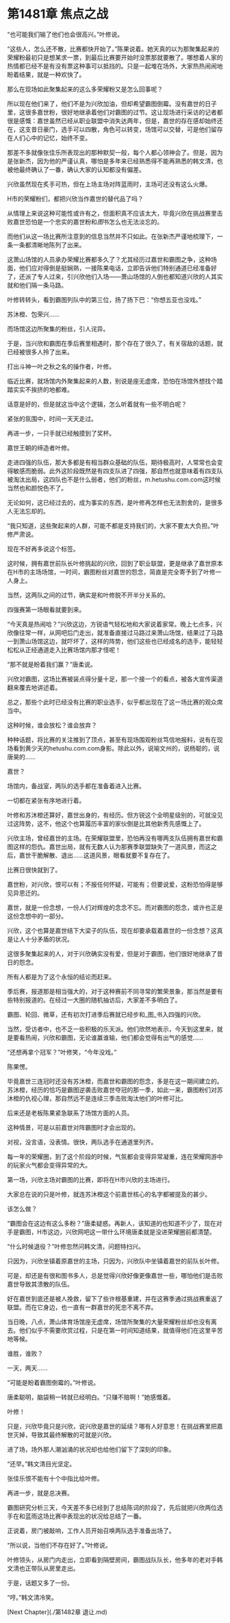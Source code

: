# 第1481章 焦点之战

“也可能我们输了他们也会很高兴。”叶修说。

“这些人，怎么还不散，比赛都快开始了。”陈果说着。她天真的以为那聚集起来的荣耀粉最初只是想某求一票，到最后比赛要开始时没票那就要散了。哪想着人家的热情都已经不是有没有票这种事可以抵挡的。只是一起堆在场外，大家热热闹闹地盼着结果，就是一种欢快了。

那么在现场如此聚集起来的这么多荣耀粉又是怎么回事呢？

所以现在他们来了，他们不是为兴欣加油，但却希望霸图倒霉。没有嘉世的日子里，这很多嘉世粉，很好地继承着他们对霸图的过节。这让现场进行采访的记者都很是感慨：嘉世虽然已经从职业联盟中消失达两年，但是，嘉世的存在感却始终还在，这支昔日豪门，选手可以四散，角色可以转变，场馆可以交替，可是他们留存在人们心中的记忆，始终不变。

那差不多就像张佳乐所表现出的那种默契一般，每个人都心领神会了。但是，因为是张新杰，因为他的严谨认真，哪怕是多年来已经熟悉得不能再熟悉的韩文清，也被他最终确认了一番，确认大家的认知都没有偏差。

兴欣虽然现在炙手可热，但在上场主场对阵蓝雨时，主场可还没有这么火爆。

H市的荣耀粉们，都把兴欣当作嘉世的替代品了吗？

从情理上来说这种可能性或许有之，但面积真不应该太大，毕竟兴欣在挑战赛里击败嘉世恐怕是一个忠实的嘉世粉和*图*书怎么也无法淡忘的。

而他们从这一场比赛所注意到的信息当然并不只如此。在张新杰严谨地梳理下，一条一条都清晰地陈列了出来。

这萧山场馆的人员承办荣耀比赛都多久了？尤其经历过嘉世和霸图之争，这种场面，他们应对得倒是挺娴熟，一接陈果电话，立即告诉他们特别通道已经准备好了，还派了专人过来，引兴欣他们入场——萧山场馆的人倒也都知道兴欣的人其实就和他们隔一条马路。

叶修转转头，看到霸图列队中的第三位，扬了扬下巴：“你想五亚也没戏。”

苏沐橙、包荣兴……

而场馆这边所聚集的粉丝，引人诧异。

于是，当兴欣和霸图在季后赛里相遇时，那个存在了很久了，有关宿敌的话题，就已经被很多人拎了出来。

打出斗神一叶之秋之名的操作者，叶修。

临近比赛，就场馆内外聚集起来的人数，别说是座无虚席，恐怕在场馆外想找个踏踏实实不挨挤的地都难。

话意是好的，但是就这当中这个逻辑，怎么听着就有一些不明白呢？

紧张的氛围中，时间一天天走过。

再进一步，一只手就已经触摸到了奖杯。

嘉世王朝的缔造者叶修。

走进四强的队伍，那大多都是有相当群众基础的队伍，期待极高时，人常常也会变得敏感而脆弱。此外这阶段既然是有四支队进了四强，那自然也就意味着有四支队被淘汰出局，这四队也不是什么弱者，他们的粉丝，m.hetushu.com.com这时候当然也和颜悦色不了。

无论如何，这已经过去的，成为事实的东西，是叶修再怎样也无法割舍的，是很多人无法忘却的。

“我只知道，这些聚起来的人群，可能不都是支持我们的，大家不要太大负担。”叶修严肃说。

现在不好再多说这个标签。

这时候，拥有嘉世前队长叶修挑起的兴欣，回到了职业联盟，更是继承了嘉世原本在H市的主场场馆，一时间，霸图粉丝对嘉世的怨念，简直是完全寄予到了叶修一人身上。

当然，这两队之间的过节，确实是和叶修脱不开半分关系的。

四强赛第一场眼看就要到来。

“今天真是热闹哈？”兴欣这边，方锐语气轻松地和大家说着家常。晚上七点多，兴欣像往常一样，从网吧后门走出，就准备直接过马路过来萧山场馆，结果过了马路一到萧山场馆这边，就吓坏了，这样的阵势，他们这些也已经成名的选手，能轻轻松松从正经通道走入比赛场馆内那才怪呢！

“那不就是盼着我们赢？”唐柔说。

兴欣对霸图，这场比赛被装点得分量十足，那一个接一个的看点，被各大宣传渠道翻来覆去地讲述着。

总之，那些个此时已经没有比赛的职业选手，似乎都出现在了这一场比赛的观众席当中。

这种时候，谁会放松？谁会放弃？

种种话题，将比赛的关注推到了顶点，甚至有现场围观粉丝笃信地报料，说有在现场看到黄少天的hetushu.com.com身影。除此以外，说喻文州的，说杨聪的，说唐昊的……

嘉世？

场馆内，备战室，两队的选手都在准备着进入比赛。

一切都在紧张有序地进行着。

叶修和苏沐橙还算好，嘉世出身的，有经历。但方锐这个全明星级别的，可就没见过这阵势，这不，他这个也算履历丰富的家伙倒是比其他新秀先感慨上了。

兴欣主场，曾经嘉世的主场。在荣耀联盟里，恐怕再没有哪两支队伍拥有嘉世和霸图这样的怨仇。嘉世出局，就有无数人认为那赛季联盟缺失了一道风景，而这之后，嘉世干脆解散、退出……这道风景，眼看就要不复存在了。

比赛日很快就到了。

嘉世粉，对兴欣，恨可以有；不报任何怀疑，可能有；但要说爱，这粉恐怕得是够见异思迁的。

嘉世，就是一份念想，一份人们对辉煌的念念不忘。而对霸图的怨念，或许也正是这份念想中的一部分。

兴欣，这个也算是嘉世结下大梁子的队伍，现在却要承载着嘉世的一份念想？这真是让人十分矛盾的状况。

这很多聚集起来的人，对于兴欣确实没有爱，但是对于霸图，他们很好地继承了昔日的怨念。

所有人都是为了这个永恒的结论而赶来。

季后赛，报道那是相当强大的，对于这种赛前不同寻常的繁荣景象，那当然是要有些特别报道的。在经过一大圈的随机抽访后，大家差不多明白了。

霸图、轮回、微草，还有初次打进季后赛就已经步和_图_书入四强的兴欣。

当然，受访者中，也不乏一些积极的乐天派。他们欣然地表示，今天到这里来，就是要看热闹，兴欣和霸图，无论谁赢谁输，他们都会觉得有出气的感觉……

“还想再拿个冠军？”叶修笑，“今年没戏。”

陈果愣。

毕竟嘉世三连冠时还没有苏沐橙，而嘉世和霸图的怨念，多是在这一期间建立的。苏沐橙，经历的恰巧是霸图逆袭击败嘉世夺冠的那一季，如此一来，霸图粉们对苏沐橙的仇视心理，那自然远不是连续三季击败淘汰他们的叶修可比。

后来还是老板陈果紧急联系了场馆方面的人员。

这种情景，可是以前嘉世对阵霸图时才会出现的。

对视，没言语，没表情。很快，两队选手在通道里列齐。

每一年的荣耀圈，到了这个阶段的时候，气氛都会变得异常凝重，连在荣耀网游中的玩家火气都会变得异常的大。

第一场，兴欣主场对霸图的比赛，即将在H市兴欣的主场进行。

大家总在说的只是叶修，就连苏沐橙这个前嘉世核心的名字都被提及的甚少。

该怎么做？

“霸图会在这边有这么多粉？”唐柔疑惑。再新人，该知道的也知道不少了，现在对手是霸图，H市这边，兴欣网吧这一带什么环境唐柔就是没进荣耀圈前都清楚。

“什么时候退役？”叶修忽然问韩文清，问题特扫兴。

只因为，兴欣坐镇着原嘉世的主场，只因为，兴欣队中坐镇着嘉世的前队长叶修。

可是，却还是有很和图书多人，总是觉得兴欣好像更像嘉世一些，哪怕他们是击败嘉世导致其溃散的队伍。

好在嘉世到底还是被人挽救，留下了些许根基重建，并在这赛季通过挑战赛重返了联盟。而在它身边，也一直有一群嘉世的死忠不离不弃。

当日晚，八点，萧山体育场馆座无虚席，场馆所聚集的大量荣耀粉丝却也没有离去。他们似乎不需要欣赏过程，只是在第一时间知道结果，就值得他们在这里辛苦地等候。

谁胜，谁败？

一天，两天……

“可能是盼着霸图倒霉的。”叶修说。

唐柔聪明，脑袋稍一转就已经明白。“只赚不赔啊！”她感慨着。

叶修！

只是，兴欣毕竟只是兴欣，说兴欣是嘉世的延续？哪有人好意思！在挑战赛里把嘉世灭掉，导致其最终解散的可就是兴欣。

进了场，场外那人潮汹涌的状况却也给他们留下了深刻的印象。

“还早。”韩文清目光坚定。

张佳乐恨不能有十个中指比给叶修。

再进一步，就是总决赛。

霸图研究分析三天，今天差不多已经到了总结陈词的阶段了，先后就把兴欣两位选手在和蓝雨这场比赛中表现出的状况给总结了一番。

正说着，房门被敲响，工作人员开始召唤两队选手准备出场了。

“所以说，当他们不存在好了。”叶修说。

叶修领头，从房门内走出，立即看到隔壁房间，霸图战队队长，他多年的老对手韩文清也正带队从房里走出。

于是，话题又多了一份。

“哼。”韩文清冷笑。



[Next Chapter](./第1482章 退让.md)